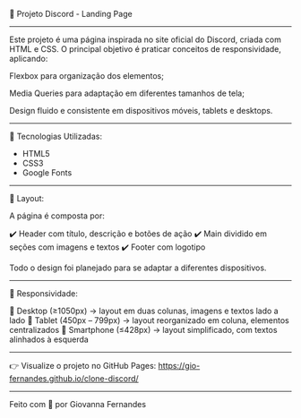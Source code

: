 📌 Projeto Discord - Landing Page

---

Este projeto é uma página inspirada no site oficial do Discord, criada com HTML e CSS.
O principal objetivo é praticar conceitos de responsividade, aplicando:

Flexbox para organização dos elementos;

Media Queries para adaptação em diferentes tamanhos de tela;

Design fluido e consistente em dispositivos móveis, tablets e desktops.

---

🚀 Tecnologias Utilizadas:
- HTML5
- CSS3
- Google Fonts

---

🎨 Layout:

A página é composta por:

✔️ Header com título, descrição e botões de ação
✔️ Main dividido em seções com imagens e textos
✔️ Footer com logotipo

Todo o design foi planejado para se adaptar a diferentes dispositivos.

---

📱 Responsividade:

🔹 Desktop (≥1050px) → layout em duas colunas, imagens e textos lado a lado
🔹 Tablet (450px – 799px) → layout reorganizado em coluna, elementos centralizados
🔹 Smartphone (≤428px) → layout simplificado, com textos alinhados à esquerda

---

👉 Visualize o projeto no GitHub Pages: https://gio-fernandes.github.io/clone-discord/

---

Feito com 💙 por Giovanna Fernandes 
